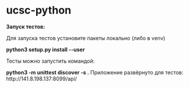 # ucsc-python
<p><b>Запуск тестов:</b></p>
<p>Для запуска тестов установите пакеты локально (либо в venv)</p>
<b>python3 setup.py install --user</b>
<p>Тесты можно запустить командой:</p>
 <b>python3 -m unittest discover -s .</b> 
 Приложение развёрнуто для тестов: http://141.8.198.137:8099/api/
